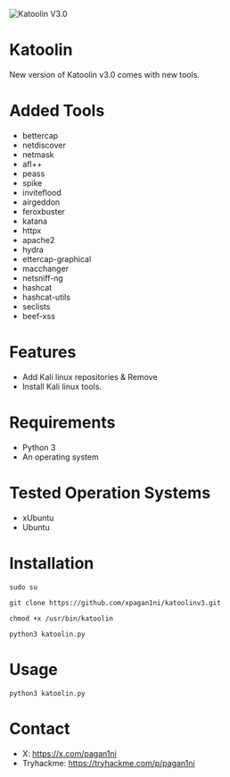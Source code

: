 ![Katoolin V3.0](https://github.com/user-attachments/assets/0173adf2-830b-4331-af71-47d033876b2f)

# Katoolin
New version of Katoolin v3.0 comes with new tools.

# Added Tools
- bettercap
- netdiscover
- netmask
- afl++
- peass
- spike
- inviteflood
- airgeddon
- feroxbuster
- katana
- httpx
- apache2
- hydra
- ettercap-graphical
- macchanger
- netsniff-ng
- hashcat
- hashcat-utils
- seclists
- beef-xss

# Features
- Add Kali linux repositories & Remove
- Install Kali linux tools.

# Requirements
- Python 3
- An operating system 

# Tested Operation Systems
- xUbuntu
- Ubuntu 

# Installation
```
sudo su

git clone https://github.com/xpagan1ni/katoolinv3.git

chmod +x /usr/bin/katoolin

python3 katoolin.py
```

# Usage
``` python3 katoolin.py ```

# Contact

- X: https://x.com/pagan1ni
- Tryhackme: https://tryhackme.com/p/pagan1ni

